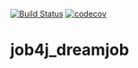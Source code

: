[![Build Status](https://travis-ci.com/vadimstr102/job4j_dreamjob.svg?branch=main)](https://travis-ci.com/vadimstr102/job4j_dreamjob)
[![codecov](https://codecov.io/gh/vadimstr102/job4j_dreamjob/branch/main/graph/badge.svg?token=9GDNY8FPIB)](https://codecov.io/gh/vadimstr102/job4j_dreamjob)

# job4j_dreamjob
